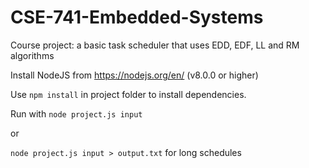 # CSE-741-Embedded-Systems
Course project: a basic task scheduler that uses EDD, EDF, LL and RM algorithms

Install NodeJS from https://nodejs.org/en/ (v8.0.0 or higher)

Use `npm install` in project folder to install dependencies.

Run with `node project.js input`

or 

`node project.js input > output.txt` for long schedules
